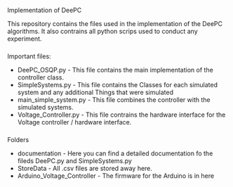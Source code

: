 
Implementation of DeePC

This repository contains the files used in the implementation of the DeePC algorithms.
It also contrains all python scrips used to conduct any experiment.

###
Important files:

- DeePC_OSQP.py          - This file contains the main implementation of the controller class.
- SimpleSystems.py       - This file contains the Classes for each simulated system and any additional 
		     	   Things that were simulated
- main_simple_system.py  - This file combines the controller with the simulated systems.
- Voltage_Controller.py  - This file contrains the hardware interface for the Voltage controller / hardware interface.


###
Folders

- documentation 		- Here you can find a detailed documentation fo the fileds DeePC.py and SimpleSystems.py
- StoreData     		- All .csv files are stored away here.
- Arduino_Voltage_Controller    - The firmware for the Arduino is in here




